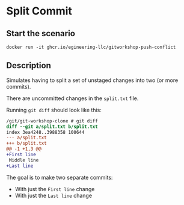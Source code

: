 # Split Commit

## Start the scenario

```
docker run -it ghcr.io/egineering-llc/gitworkshop-push-conflict
```

## Description

Simulates having to split a set of unstaged changes into two (or more commits).

There are uncommitted changes in the `split.txt` file. 

Running `git diff` should look like this:
```diff
/git/git-workshop-clone # git diff
diff --git a/split.txt b/split.txt
index 3ea4248..3988358 100644
--- a/split.txt
+++ b/split.txt
@@ -1 +1,3 @@
+First line
 Middle line
+Last line
```

The goal is to make two separate commits:
* With just the `First line` change
* With just the `Last line` change
